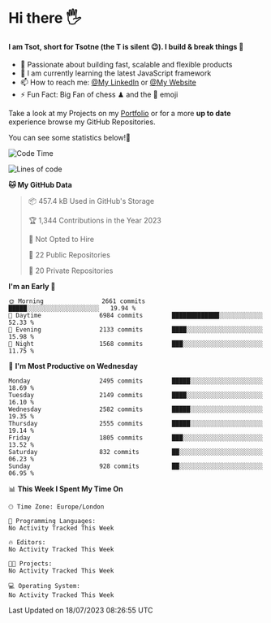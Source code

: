 # Hi there :raised_hand_with_fingers_splayed:
#### I am Tsot, short for Tsotne (the T is silent :wink:). I build & break things :space_invader:
- :telescope: Passionate about building fast, scalable and flexible products
- :seedling: I am currently learning the latest JavaScript framework 
- :mailbox: How to reach me: [@My LinkedIn](https://www.linkedin.com/in/tsotne-gvadzabia/) or [@My Website](https://tsotne.co.uk/contact)
- :zap: Fun Fact: Big Fan of chess ♟ and the 👾 emoji

Take a look at my Projects on my [Portfolio](https://tsotne.co.uk/) or for a more **up to date** experience browse my GitHub Repositories.

You can see some statistics below!:space_invader:
<!--START_SECTION:waka-->
![Code Time](http://img.shields.io/badge/Code%20Time-761%20hrs%202%20mins-blue)

![Lines of code](https://img.shields.io/badge/From%20Hello%20World%20I%27ve%20Written-6.6%20million%20lines%20of%20code-blue)

**🐱 My GitHub Data** 

> 📦 457.4 kB Used in GitHub's Storage 
 > 
> 🏆 1,344 Contributions in the Year 2023
 > 
> 🚫 Not Opted to Hire
 > 
> 📜 22 Public Repositories 
 > 
> 🔑 20 Private Repositories 
 > 
**I'm an Early 🐤** 

```text
🌞 Morning                2661 commits        █████░░░░░░░░░░░░░░░░░░░░   19.94 % 
🌆 Daytime                6984 commits        █████████████░░░░░░░░░░░░   52.33 % 
🌃 Evening                2133 commits        ████░░░░░░░░░░░░░░░░░░░░░   15.98 % 
🌙 Night                  1568 commits        ███░░░░░░░░░░░░░░░░░░░░░░   11.75 % 
```
📅 **I'm Most Productive on Wednesday** 

```text
Monday                   2495 commits        █████░░░░░░░░░░░░░░░░░░░░   18.69 % 
Tuesday                  2149 commits        ████░░░░░░░░░░░░░░░░░░░░░   16.10 % 
Wednesday                2582 commits        █████░░░░░░░░░░░░░░░░░░░░   19.35 % 
Thursday                 2555 commits        █████░░░░░░░░░░░░░░░░░░░░   19.14 % 
Friday                   1805 commits        ███░░░░░░░░░░░░░░░░░░░░░░   13.52 % 
Saturday                 832 commits         ██░░░░░░░░░░░░░░░░░░░░░░░   06.23 % 
Sunday                   928 commits         ██░░░░░░░░░░░░░░░░░░░░░░░   06.95 % 
```


📊 **This Week I Spent My Time On** 

```text
🕑︎ Time Zone: Europe/London

💬 Programming Languages: 
No Activity Tracked This Week

🔥 Editors: 
No Activity Tracked This Week

🐱‍💻 Projects: 
No Activity Tracked This Week

💻 Operating System: 
No Activity Tracked This Week
```


 Last Updated on 18/07/2023 08:26:55 UTC
<!--END_SECTION:waka-->
